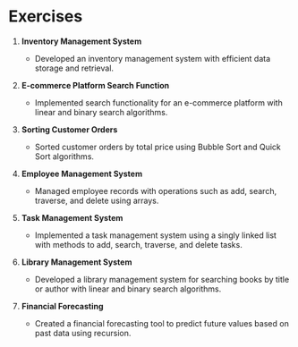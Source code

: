 # Exercises

1. **Inventory Management System**
   - Developed an inventory management system with efficient data storage and retrieval.
   
2. **E-commerce Platform Search Function**
   - Implemented search functionality for an e-commerce platform with linear and binary search algorithms.

3. **Sorting Customer Orders**
   - Sorted customer orders by total price using Bubble Sort and Quick Sort algorithms.

4. **Employee Management System**
   - Managed employee records with operations such as add, search, traverse, and delete using arrays.

5. **Task Management System**
   - Implemented a task management system using a singly linked list with methods to add, search, traverse, and delete tasks.

6. **Library Management System**
   - Developed a library management system for searching books by title or author with linear and binary search algorithms.

7. **Financial Forecasting**
   - Created a financial forecasting tool to predict future values based on past data using recursion.
